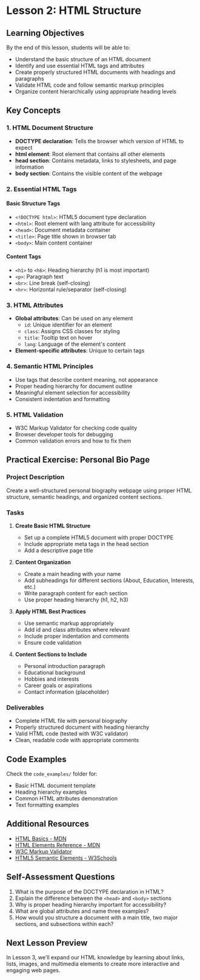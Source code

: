 # Lesson 2: HTML Structure

## Learning Objectives
By the end of this lesson, students will be able to:
- Understand the basic structure of an HTML document
- Identify and use essential HTML tags and attributes
- Create properly structured HTML documents with headings and paragraphs
- Validate HTML code and follow semantic markup principles
- Organize content hierarchically using appropriate heading levels

## Key Concepts

### 1. HTML Document Structure
- **DOCTYPE declaration**: Tells the browser which version of HTML to expect
- **html element**: Root element that contains all other elements
- **head section**: Contains metadata, links to stylesheets, and page information
- **body section**: Contains the visible content of the webpage

### 2. Essential HTML Tags

#### Basic Structure Tags
- `<!DOCTYPE html>`: HTML5 document type declaration
- `<html>`: Root element with lang attribute for accessibility
- `<head>`: Document metadata container
- `<title>`: Page title shown in browser tab
- `<body>`: Main content container

#### Content Tags
- `<h1>` to `<h6>`: Heading hierarchy (h1 is most important)
- `<p>`: Paragraph text
- `<br>`: Line break (self-closing)
- `<hr>`: Horizontal rule/separator (self-closing)

### 3. HTML Attributes
- **Global attributes**: Can be used on any element
  - `id`: Unique identifier for an element
  - `class`: Assigns CSS classes for styling
  - `title`: Tooltip text on hover
  - `lang`: Language of the element's content
- **Element-specific attributes**: Unique to certain tags

### 4. Semantic HTML Principles
- Use tags that describe content meaning, not appearance
- Proper heading hierarchy for document outline
- Meaningful element selection for accessibility
- Consistent indentation and formatting

### 5. HTML Validation
- W3C Markup Validator for checking code quality
- Browser developer tools for debugging
- Common validation errors and how to fix them

## Practical Exercise: Personal Bio Page

### Project Description
Create a well-structured personal biography webpage using proper HTML structure, semantic headings, and organized content sections.

### Tasks
1. **Create Basic HTML Structure**
   - Set up a complete HTML5 document with proper DOCTYPE
   - Include appropriate meta tags in the head section
   - Add a descriptive page title

2. **Content Organization**
   - Create a main heading with your name
   - Add subheadings for different sections (About, Education, Interests, etc.)
   - Write paragraph content for each section
   - Use proper heading hierarchy (h1, h2, h3)

3. **Apply HTML Best Practices**
   - Use semantic markup appropriately
   - Add id and class attributes where relevant
   - Include proper indentation and comments
   - Ensure code validation

4. **Content Sections to Include**
   - Personal introduction paragraph
   - Educational background
   - Hobbies and interests
   - Career goals or aspirations
   - Contact information (placeholder)

### Deliverables
- Complete HTML file with personal biography
- Properly structured document with heading hierarchy
- Valid HTML code (tested with W3C validator)
- Clean, readable code with appropriate comments

## Code Examples
Check the `code_examples/` folder for:
- Basic HTML document template
- Heading hierarchy examples
- Common HTML attributes demonstration
- Text formatting examples

## Additional Resources
- [HTML Basics - MDN](https://developer.mozilla.org/en-US/docs/Learn/Getting_started_with_the_web/HTML_basics)
- [HTML Elements Reference - MDN](https://developer.mozilla.org/en-US/docs/Web/HTML/Element)
- [W3C Markup Validator](https://validator.w3.org/)
- [HTML5 Semantic Elements - W3Schools](https://www.w3schools.com/html/html5_semantic_elements.asp)

## Self-Assessment Questions
1. What is the purpose of the DOCTYPE declaration in HTML?
2. Explain the difference between the `<head>` and `<body>` sections
3. Why is proper heading hierarchy important for accessibility?
4. What are global attributes and name three examples?
5. How would you structure a document with a main title, two major sections, and subsections within each?

## Next Lesson Preview
In Lesson 3, we'll expand our HTML knowledge by learning about links, lists, images, and multimedia elements to create more interactive and engaging web pages.